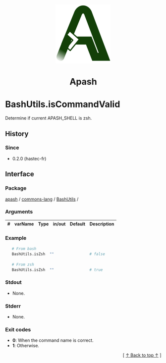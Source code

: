 
<div align='center' id='apash-top'>
  <a href='https://github.com/hastec-fr/apash'>
    <img alt='apash-logo' src='../../../../../../assets/apash-logo.svg'/>
  </a>

  # Apash
</div>


# BashUtils.isCommandValid
Determine if current APASH_SHELL is zsh.

## History
### Since
  * 0.2.0 (hastec-fr)

## Interface
### Package
<!-- apash.packageBegin -->
[apash](../../../apash.md) / [commons-lang](../../commons-lang.md) / [BashUtils](../BashUtils.md) / 
<!-- apash.packageEnd -->

### Arguments
 | #      | varName        | Type          | in/out   | Default    | Description                           |
 |--------|----------------|---------------|----------|------------|---------------------------------------|

### Example
 ```bash
    # From bash
    BashUtils.isZsh  ""                # false

    # From zsh
    BashUtils.isZsh  ""                # true
 ```

### Stdout
  * None.
### Stderr
  * None.

### Exit codes
  * **0**: When the command name is correct.
  * **1**: Otherwise.

  <div align='right'>[ <a href='#apash-top'>↑ Back to top ↑</a> ]</div>

